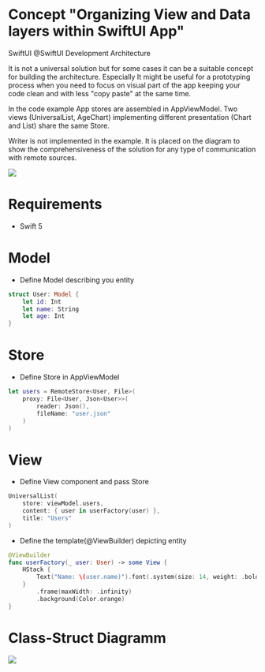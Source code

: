 # Concept "Organizing View and Data layers within SwiftUI App"
SwiftUI @SwiftUI Development Architecture

It is not a universal solution but for some cases it can be a suitable concept for building the architecture. Especially It might be useful for a prototyping process when you need to focus on visual part of the app keeping your code clean and with less "copy paste" at the same time.

In the code example App stores are assembled in AppViewModel. Two views (UniversalList, AgeChart) implementing different presentation (Chart and List) share the same Store.  

Writer is not implemented in the example. It is placed on the diagram to show the comprehensiveness of the solution for any type of communication with remote sources.

<img src="https://github.com/The-Igor/SwiftUI-MVVM-Concept/blob/main/Resources/swiftui_mvvm.png?raw=true">

# Requirements

* Swift 5

# Model
* Define Model describing you entity
```Swift 
struct User: Model {    
    let id: Int    
    let name: String
    let age: Int
}
```

# Store
* Define Store in AppViewModel
```Swift 
let users = RemoteStore<User, File>(
    proxy: File<User, Json<User>>(
        reader: Json(),
        fileName: "user.json"
    )
)
```

# View

* Define View component and pass Store
```Swift 
UniversalList(
    store: viewModel.users,
    content: { user in userFactory(user) },
    title: "Users"
)

```

* Define the template(@ViewBuilder) depicting entity
```Swift 
@ViewBuilder
func userFactory(_ user: User) -> some View {
    HStack {
        Text("Name: \(user.name)").font(.system(size: 14, weight: .bold))
    }
        .frame(maxWidth: .infinity)
        .background(Color.orange)
}
```


# Class-Struct Diagramm

<img src="https://github.com/The-Igor/SwiftUI-MVVM-Concept/blob/main/Resources/mvvm.png?raw=true">


